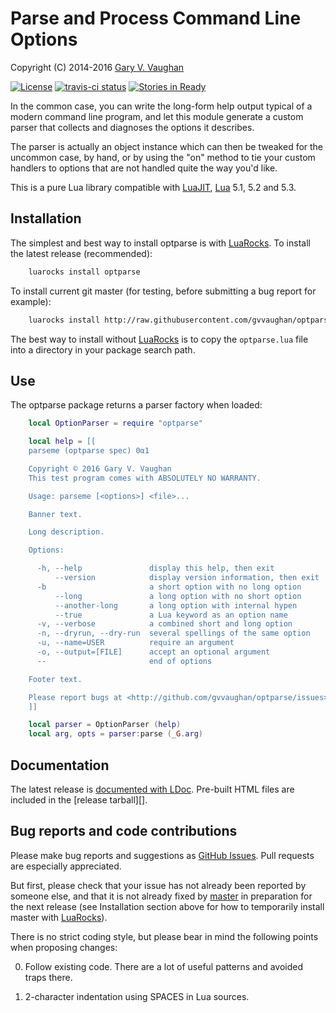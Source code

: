 Parse and Process Command Line Options
======================================

Copyright (C) 2014-2016 [Gary V. Vaughan][github]

[![License](http://img.shields.io/:license-mit-blue.svg)](http://mit-license.org)
[![travis-ci status](https://secure.travis-ci.org/gvvaughan/optparse.png?branch=master)](http://travis-ci.org/gvvaughan/optparse/builds)
[![Stories in Ready](https://badge.waffle.io/gvvaughan/optparse.png?label=ready&title=Ready)](https://waffle.io/gvvaughan/optparse)

In the common case, you can write the long-form help output typical of
a modern command line program, and let this module generate a custom
parser that collects and diagnoses the options it describes.

The parser is actually an object instance which can then be tweaked for
the uncommon case, by hand, or by using the "on" method to tie your
custom handlers to options that are not handled quite the way you'd
like.

This is a pure Lua library compatible with [LuaJIT][], [Lua][] 5.1,
5.2 and 5.3.

[github]: http://github.com/gvvaughan/optparse/ "Github repository"
[lua]: http://www.lua.org "The Lua Project"
[luajit]: http://luajit.org "The LuaJIT Project"


Installation
------------

The simplest and best way to install optparse is with [LuaRocks][]. To
install the latest release (recommended):

```bash
    luarocks install optparse
```

To install current git master (for testing, before submitting a bug
report for example):

```bash
    luarocks install http://raw.githubusercontent.com/gvvaughan/optparse/master/optparse-git-1.rockspec
```

The best way to install without [LuaRocks][] is to copy the
`optparse.lua` file into a directory in your package search path.

[luarocks]: http://www.luarocks.org "Lua package manager"


Use
---

The optparse package returns a parser factory when loaded:

```lua
    local OptionParser = require "optparse"

    local help = [[
    parseme (optparse spec) 0α1

    Copyright © 2016 Gary V. Vaughan
    This test program comes with ABSOLUTELY NO WARRANTY.

    Usage: parseme [<options>] <file>...

    Banner text.

    Long description.

    Options:

      -h, --help               display this help, then exit
          --version            display version information, then exit
      -b                       a short option with no long option
          --long               a long option with no short option
          --another-long       a long option with internal hypen
          --true               a Lua keyword as an option name
      -v, --verbose            a combined short and long option
      -n, --dryrun, --dry-run  several spellings of the same option
      -u, --name=USER          require an argument
      -o, --output=[FILE]      accept an optional argument
      --                       end of options

    Footer text.

    Please report bugs at <http://github.com/gvvaughan/optparse/issues>.
    ]]

    local parser = OptionParser (help)
    local arg, opts = parser:parse (_G.arg)
```



Documentation
-------------

The latest release is [documented with LDoc][github.io].
Pre-built HTML files are included in the [release tarball][].

[github.io]: http://gvvaughan.github.io/optparse
[release]: http://gvvaughan.github.io/optparse/releases


Bug reports and code contributions
----------------------------------

Please make bug reports and suggestions as [GitHub Issues][issues].
Pull requests are especially appreciated.

But first, please check that your issue has not already been reported by
someone else, and that it is not already fixed by [master][github] in
preparation for the next release (see Installation section above for how
to temporarily install master with [LuaRocks][]).

There is no strict coding style, but please bear in mind the following
points when proposing changes:

0. Follow existing code. There are a lot of useful patterns and avoided
   traps there.

1. 2-character indentation using SPACES in Lua sources.

[issues]: http://github.com/gvvaughan/optparse/issues
